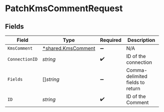 # PatchKmsCommentRequest


## Fields

| Field                                                          | Type                                                           | Required                                                       | Description                                                    |
| -------------------------------------------------------------- | -------------------------------------------------------------- | -------------------------------------------------------------- | -------------------------------------------------------------- |
| `KmsComment`                                                   | [*shared.KmsComment](../../../pkg/models/shared/kmscomment.md) | :heavy_minus_sign:                                             | N/A                                                            |
| `ConnectionID`                                                 | *string*                                                       | :heavy_check_mark:                                             | ID of the connection                                           |
| `Fields`                                                       | []*string*                                                     | :heavy_minus_sign:                                             | Comma-delimited fields to return                               |
| `ID`                                                           | *string*                                                       | :heavy_check_mark:                                             | ID of the Comment                                              |